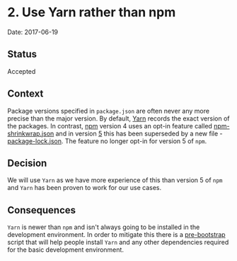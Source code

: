 # 2. Use Yarn rather than npm

Date: 2017-06-19

## Status

Accepted

## Context

Package versions specified in `package.json` are often never any more precise than the major version.
By default, [Yarn](https://yarnpkg.com/lang/en/) records the exact version of the packages. In contrast, [npm](https://www.npmjs.com/) version 4 uses an opt-in feature called [npm-shrinkwrap.json](https://docs.npmjs.com/files/shrinkwrap.json) and in version [5](http://blog.npmjs.org/post/161081169345/v500) this has been superseded by a new file - [package-lock.json](https://docs.npmjs.com/files/package-lock.json). The feature no longer opt-in for version 5 of `npm`.

## Decision

We will use `Yarn` as we have more experience of this than version 5 of `npm` and `Yarn` has been proven to work for our use cases.

## Consequences

`Yarn` is newer than `npm` and isn't always going to be installed in the development environment. In order to mitigate this there is a [pre-bootstrap](../../scripts/pre-bootstrap) script that will help people install `Yarn` and any other dependencies required for the basic development environment.
